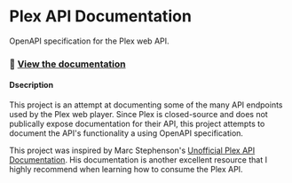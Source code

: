 # Plex API Documentation
OpenAPI specification for the Plex web API.

### :link: [View the documentation](https://edavis25.github.io/plex-api-spec/)


#### Dsecription
This project is an attempt at documenting some of the many API endpoints used by the Plex web player. Since Plex is closed-source and does not publically expose
documentation for their API, this project attempts to document the API's functionality a using OpenAPI specification.

This project was inspired by Marc Stephenson's [Unofficial Plex API Documentation](https://github.com/Arcanemagus/plex-api). His documentation is another excellent
resource that I highly recommend when learning how to consume the Plex API.
